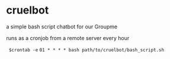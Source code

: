 # cruelbot

a simple bash script chatbot for our Groupme

runs as a cronjob from a remote server every hour

` $crontab -e`
`01 * * * * bash path/to/cruelbot/bash_script.sh`
